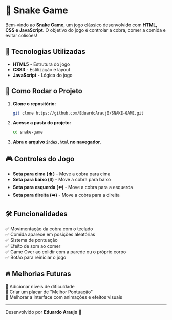 # 🐍 Snake Game

Bem-vindo ao **Snake Game**, um jogo clássico desenvolvido com **HTML, CSS e JavaScript**. O objetivo do jogo é controlar a cobra, comer a comida e evitar colisões!

## 🚀 Tecnologias Utilizadas

- **HTML5** - Estrutura do jogo
- **CSS3** - Estilização e layout
- **JavaScript** - Lógica do jogo

## 📌 Como Rodar o Projeto

1. **Clone o repositório:**
   ```bash
   git clone https://github.com/EduardoArauj0/SNAKE-GAME.git
   ```
2. **Acesse a pasta do projeto:**
   ```bash
   cd snake-game
   ```
3. **Abra o arquivo `index.html` no navegador.**

## 🎮 Controles do Jogo

- **Seta para cima (⬆️)** - Move a cobra para cima
- **Seta para baixo (⬇️)** - Move a cobra para baixo
- **Seta para esquerda (⬅️)** - Move a cobra para a esquerda
- **Seta para direita (➡️)** - Move a cobra para a direita

## 🛠 Funcionalidades

✅ Movimentação da cobra com o teclado  
✅ Comida aparece em posições aleatórias  
✅ Sistema de pontuação  
✅ Efeito de som ao comer  
✅ Game Over ao colidir com a parede ou o próprio corpo  
✅ Botão para reiniciar o jogo  

## 🔥 Melhorias Futuras

🔹 Adicionar níveis de dificuldade  
🔹 Criar um placar de "Melhor Pontuação"  
🔹 Melhorar a interface com animações e efeitos visuais  

---

Desenvolvido por **Eduardo Araujo** 🚀

